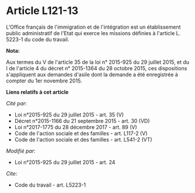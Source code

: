 # Article L121-13

L'Office français de l'immigration et de l'intégration est un établissement public administratif de l'Etat qui exerce les
missions définies à l'article L. 5223-1 du code du travail.

**Nota:**

Aux termes du V de l'article 35 de la loi n° 2015-925 du 29 juillet 2015, et du I de l'article 4 du décret n° 2015-1364 du 28
octobre 2015, ces dispositions s'appliquent aux demandes d'asile dont la demande a été enregistrée à compter du 1er novembre
2015.

**Liens relatifs à cet article**

_Cité par_:

  - Loi n°2015-925 du 29 juillet 2015 - art. 35 (V)
  - Décret n°2015-1166 du 21 septembre 2015 - art. 30 (VD)
  - Loi n°2017-1775 du 28 décembre 2017 - art. 89 (V)
  - Code de l'action sociale et des familles - art. L117-2 (V)
  - Code de l'action sociale et des familles - art. L541-2 (VT)

_Modifié par_:

  - Loi n°2015-925 du 29 juillet 2015 - art. 24

_Cite_:

  - Code du travail - art. L5223-1
